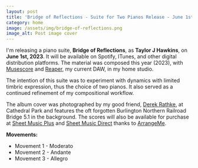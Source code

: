 ```yaml
---
layout: post
title: 'Bridge of Reflections - Suite for Two Pianos Release - June 1st, 2023'
category: home
image: /assets/img/bridge-of-reflections.png
image_alt: Post image cover
---
```

I'm releasing a piano suite, **Bridge of Reflections**, as **Taylor J Hawkins**, on **June 1st, 2023**. 
It will be available on Spotify, ITunes, and other digital distribution platforms. 
The material was composed this year (2023), with [Musescore](https://musescore.org/) and [Reaper](https://www.reaper.fm/), my current DAW, in my home studio.

The intention of this suite was to experiment with dynamics with limited timbric expression, thus the choice of two pianos. It also served as a continued refinement of my compositional workflow. 

The album cover was photographed by my good friend, [Derek Rathke](https://derekrathke.com/), at Cathedral Park and features the oft forgotten Burlington Northern Railroad Bridge 5.1 in the background. 
The scores will also be available for purchase at [Sheet Music Plus](https://www.sheetmusicplus.com/) and [Sheet Music Direct](https://www.sheetmusicdirect.com/) thanks to [ArrangeMe](https://www.arrangeme.com/about).

**Movements:**  
- Movement 1 - Moderato
- Movement 2 - Andante
- Movement 3 - Allegro
